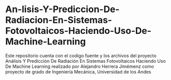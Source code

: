 # An-lisis-Y-Prediccion-De-Radiacion-En-Sistemas-Fotovoltaicos-Haciendo-Uso-De-Machine-Learning
Este repositorio cuenta con el codigo fuente y los archivos del proyecto Análisis Y Predicción De Radiación En Sistemas Fotovoltaicos Haciendo Uso De Machine Learning realizado por Alejandro Herrera Jimémenz como proyecto de grado de Ingeniería Mecánica, Universidad de los Andes

